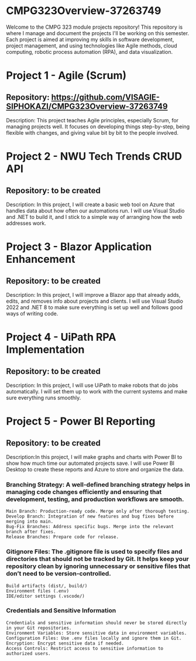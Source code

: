 # CMPG323Overview-37263749


Welcome to the CMPG 323 module projects repository! This repository is where I manage and document the projects I'll be working on this semester. Each project is aimed at improving my skills in software development, project management, and using technologies like Agile methods, cloud computing, robotic process automation (RPA), and data visualization.

# Project 1 - Agile (Scrum)
  ## Repository: https://github.com/VISAGIE-SIPHOKAZI/CMPG323Overview-37263749
  Description: This project teaches Agile principles, especially Scrum, for managing projects well. It focuses on developing things step-by-step, being flexible with changes, and giving value bit by bit to the people involved.
  

# Project 2 - NWU Tech Trends CRUD API
  ## Repository: to be created
  Description: In this project, I will create a basic web tool on Azure that handles data about how often our automations run. I will use Visual Studio and .NET to build it, and I stick to a simple way of arranging how the web addresses work. 
  
# Project 3 - Blazor Application Enhancement
  ## Repository: to be created
  Description: In this project, I will improve a Blazor app that already adds, edits, and removes info about projects and clients. I will use Visual Studio 2022 and .NET 8 to make sure everything is set up well and follows good ways of writing code.

# Project 4 - UiPath RPA Implementation
  ## Repository: to be created
  Description: In this project, I will use UiPath to make robots that do jobs automatically. I will set them up to work with the current systems and make sure everything runs smoothly.

# Project 5 - Power BI Reporting
  ## Repository: to be created
  Description:In this project, I will make graphs and charts with Power BI to show how much time our automated projects save. I will use Power BI Desktop to create these reports and Azure to store and organize the data. 


 ### Branching Strategy:  A well-defined branching strategy helps in managing code changes efficiently and ensuring that development, testing, and production workflows are smooth.
    Main Branch: Production-ready code. Merge only after thorough testing.  
    Develop Branch: Integration of new features and bug fixes before merging into main.  
    Bug-Fix Branches: Address specific bugs. Merge into the relevant branch after fixes.  
    Release Branches: Prepare code for release.

    
  ### Gitignore Files: The .gitignore file is used to specify files and directories that should not be tracked by Git. It helps keep your repository clean by ignoring unnecessary or sensitive files that don’t need to be version-controlled.
    Build artifacts (dist/, build/)
    Environment files (.env)
    IDE/editor settings (.vscode/)

  ### Credentials and Sensitive Information
    Credentials and sensitive information should never be stored directly in your Git repositories.
    Environment Variables: Store sensitive data in environment variables.
    Configuration Files: Use .env files locally and ignore them in Git.
    Encryption: Encrypt sensitive data if needed.
    Access Controls: Restrict access to sensitive information to authorized users.
  

